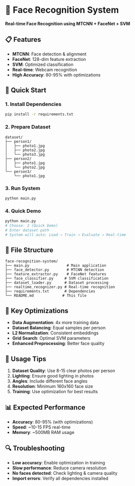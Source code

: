 # 🎯 Face Recognition System
**Real-time Face Recognition using MTCNN + FaceNet + SVM**

## 📋 Features
- **MTCNN**: Face detection & alignment
- **FaceNet**: 128-dim feature extraction  
- **SVM**: Optimized classification
- **Real-time**: Webcam recognition
- **High Accuracy**: 80-95% with optimizations

## 🚀 Quick Start

### 1. Install Dependencies
```bash
pip install -r requirements.txt
```

### 2. Prepare Dataset
```
dataset/
├── person1/
│   ├── photo1.jpg
│   ├── photo2.jpg
│   └── photo3.jpg
├── person2/
│   ├── photo1.jpg
│   └── photo2.jpg
└── person3/
    └── photo1.jpg
```

### 3. Run System
```bash
python main.py
```

### 4. Quick Demo
```bash
python main.py
# Choose: 2 (Quick Demo)
# Enter dataset path
# System will auto: Load → Train → Evaluate → Real-time
```

## 📁 File Structure
```
face-recognition-system/
├── main.py                 # Main application
├── face_detector.py        # MTCNN detection
├── feature_extractor.py    # FaceNet features
├── face_classifier.py     # SVM classification
├── dataset_loader.py      # Dataset processing
├── realtime_recognizer.py # Real-time recognition
├── requirements.txt       # Dependencies
└── README.md             # This file
```

## 🔧 Key Optimizations
- **Data Augmentation**: 4x more training data
- **Dataset Balancing**: Equal samples per person
- **L2 Normalization**: Consistent embeddings
- **Grid Search**: Optimal SVM parameters
- **Enhanced Preprocessing**: Better face quality

## 🎯 Usage Tips
1. **Dataset Quality**: Use 8-15 clear photos per person
2. **Lighting**: Ensure good lighting in photos
3. **Angles**: Include different face angles
4. **Resolution**: Minimum 160x160 face size
5. **Training**: Use optimization for best results

## 📊 Expected Performance
- **Accuracy**: 80-95% (with optimizations)
- **Speed**: ~10-15 FPS real-time
- **Memory**: ~500MB RAM usage

## 🔍 Troubleshooting
- **Low accuracy**: Enable optimization in training
- **Slow performance**: Reduce camera resolution
- **No faces detected**: Check lighting & camera quality
- **Import errors**: Verify all dependencies installed